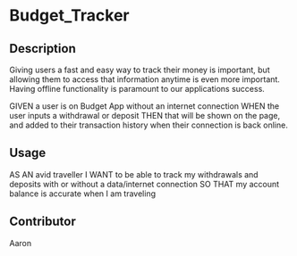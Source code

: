 # Budget_Tracker

## Description
Giving users a fast and easy way to track their money is important, but allowing them to access that information anytime is even more important. Having offline functionality is paramount to our applications success.

GIVEN a user is on Budget App without an internet connection
WHEN the user inputs a withdrawal or deposit
THEN that will be shown on the page, and added to their transaction history when their connection is back online.

## Usage
AS AN avid traveller
I WANT to be able to track my withdrawals and deposits with or without a data/internet connection
SO THAT my account balance is accurate when I am traveling

## Contributor
Aaron
